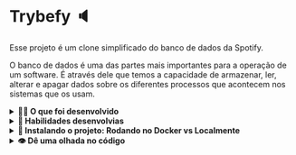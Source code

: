 # Trybefy :speaker:

Esse projeto é um clone simplificado do banco de dados da Spotify.

O banco de dados é uma das partes mais importantes para a operação de um software. É através dele que temos a capacidade de armazenar, ler, alterar e apagar dados sobre os diferentes processos que acontecem nos sistemas que os usam. 


<details>
<summary><strong>🧑‍💻 O que foi desenvolvido</strong></summary></br>

No projeto Trybefy criei queries para revisar e consolidar os principais conceitos apresentados ao longo do conhecimento adquirido em SQL. Construi um banco de dados, suas respectivas tabelas e queries para inserção, alteração, remoção e pesquisa de dados.

O caso de uso escolhido, é um aplicativo de Streaming de músicas, o Trybefy 😁! Neste aplicativo, as pessoas usuárias podem ouvir suas músicas favoritas, seguir artistas e ter acesso ao histórico de músicas reproduzidas. Até o final do projeto, você terá uma base de dados com as tabelas representadas no diagrama abaixo:

|![Diagrama do banco trybefy](/images/diagrama_completo.png)|
|:--:|
|Diagrama do banco Trybefy|

</details>
  
<details>
  <summary><strong>📝 Habilidades desenvolvias </strong></summary></br>

Neste projeto, aprendi a:

- Utilizar a linguagem de consulta estruturada _(Structured Query Language - SQL)_;
- Utilizar SQL para: Criar um banco de dados e suas respectivas tabelas;
- Utilizar SQL para: Inserir, alterar, deletar e pesquisar dados;
- Utilizar SQL para: Relacionar tabelas dentro do banco de dados;
- Utilizar SQL para: Aplicar os conceitos de chaves primárias e estrangeiras;
- Extrair dados de várias tabelas que possuem relacionamentos;
- Ordenar e limitar dados através de consultas SQL;
- Agrupar e filtrar dados dentro destes grupos em consultas SQL;

</details>

<details>
  <summary><strong>🚧 Instalando o projeto: Rodando no Docker vs Localmente </strong></summary></br>
  
1. Clone o repositório

- Use o comando: `git clone git@github.com:Mandytrajano90/Trybefy.git`
- Entre na pasta do repositório que você acabou de clonar:
    - `cd Trybefy.git`

2. Docker
- Rode o serviço `node` com o comando `docker-compose up -d`.
    - Esse comando irá inicializar dois containers, um chamado `trybefy` e o outro `trybefy_db`.

- Use o comando `docker exec -it trybefy sh`.
    - Ele te dará acesso ao terminal interativo do container criado pelo compose, que está rodando em segundo plano.

3. Localmente
- Instale as dependências com `npm install`
    - Os requisitos do projeto devem estar no diretório `src`;

</details>

<details>
  <summary><strong>👁️ Dê uma olhada no código </strong></summary></br>



https://github.com/user-attachments/assets/d3752aab-8133-40b5-9de1-1699abe1a761



</details>
<!-- Olá, Tryber!
Esse é apenas um arquivo inicial para o README do seu projeto.
É essencial que você preencha esse documento por conta própria, ok?
Não deixe de usar nossas dicas de escrita de README de projetos, e deixe sua criatividade brilhar!
:warning: IMPORTANTE: você precisa deixar nítido:
- quais arquivos/pastas foram desenvolvidos por você; 
- quais arquivos/pastas foram desenvolvidos por outra pessoa estudante;
- quais arquivos/pastas foram desenvolvidos pela Trybe.
-->
